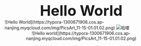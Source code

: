 <div align = "center"><font size="28"><b>Hello World</b></font></div>
![Hello World](https://typora-1300671906.cos.ap-nanjing.myqcloud.com/img/PicsArt_11-15-01.01.02.png)
<img src="https://typora-1300671906.cos.ap-nanjing.myqcloud.com/img/PicsArt_11-15-01.01.02.png" style = center>哈喽</img>

<div align=center>
![Hello world](https://typora-1300671906.cos.ap-nanjing.myqcloud.com/img/PicsArt_11-15-01.01.02.png)
</div>
